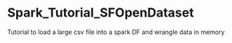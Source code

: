 # Spark_Tutorial_SFOpenDataset
Tutorial to load a large csv file into a spark DF and wrangle data in memory
